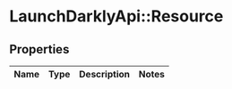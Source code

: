 # LaunchDarklyApi::Resource

## Properties
Name | Type | Description | Notes
------------ | ------------- | ------------- | -------------


